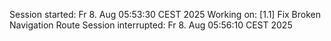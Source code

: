 Session started: Fr 8. Aug 05:53:30 CEST 2025
Working on: [1.1] Fix Broken Navigation Route
Session interrupted: Fr 8. Aug 05:56:10 CEST 2025
